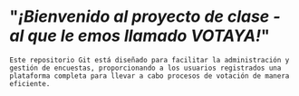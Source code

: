 # "_¡Bienvenido al proyecto de clase - al que le emos llamado VOTAYA!_"
    Este repositorio Git está diseñado para facilitar la administración y gestión de encuestas, proporcionando a los usuarios registrados una plataforma completa para llevar a cabo procesos de votación de manera eficiente.
